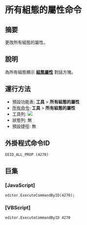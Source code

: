 # 所有組態的屬性命令

## 摘要

更改所有組態的屬性。

## 說明

為所有組態顯示 **[組態屬性](../../dlg/properties/index)** 對話方塊。

## 運行方法

- 預設功能表: **工具** \> **所有組態的屬性**
- [所有命令](all_commands): **工具** >
**所有組態的屬性**
- 工具列: ![](../../images/allproperties..png)
- 狀態列: 無
- 預設捷徑: 無

## 外掛程式命令ID

```
EEID_ALL_PROP (4270)
```

## 巨集

### \[JavaScript\]

```
editor.ExecuteCommandByID(4270);
```

### \[VBScript\]

```
editor.ExecuteCommandByID 4270
```
